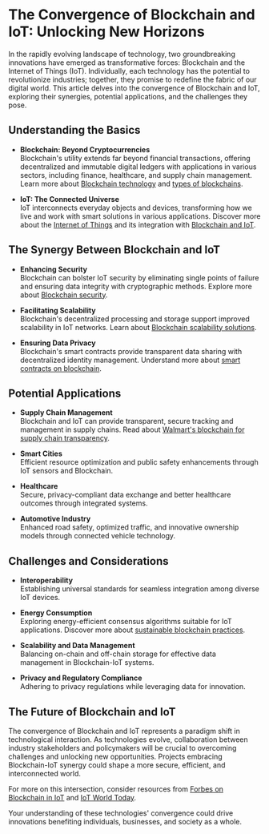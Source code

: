 # The Convergence of Blockchain and IoT: Unlocking New Horizons

In the rapidly evolving landscape of technology, two groundbreaking innovations have emerged as transformative forces: Blockchain and the Internet of Things (IoT). Individually, each technology has the potential to revolutionize industries; together, they promise to redefine the fabric of our digital world. This article delves into the convergence of Blockchain and IoT, exploring their synergies, potential applications, and the challenges they pose.

## Understanding the Basics

- **Blockchain: Beyond Cryptocurrencies**  
  Blockchain's utility extends far beyond financial transactions, offering decentralized and immutable digital ledgers with applications in various sectors, including finance, healthcare, and supply chain management. Learn more about [Blockchain technology](https://en.wikipedia.org/wiki/Blockchain) and [types of blockchains](https://www.license-token.com/wiki/types-of-blockchains).

- **IoT: The Connected Universe**  
  IoT interconnects everyday objects and devices, transforming how we live and work with smart solutions in various applications. Discover more about the [Internet of Things](https://en.wikipedia.org/wiki/Internet_of_things) and its integration with [Blockchain and IoT](https://www.license-token.com/wiki/blockchain-and-io-t).

## The Synergy Between Blockchain and IoT

- **Enhancing Security**  
  Blockchain can bolster IoT security by eliminating single points of failure and ensuring data integrity with cryptographic methods. Explore more about [Blockchain security](https://www.license-token.com/wiki/blockchain-security).

- **Facilitating Scalability**  
  Blockchain's decentralized processing and storage support improved scalability in IoT networks. Learn about [Blockchain scalability solutions](https://www.license-token.com/wiki/blockchain-scalability-solutions).

- **Ensuring Data Privacy**  
  Blockchain's smart contracts provide transparent data sharing with decentralized identity management. Understand more about [smart contracts on blockchain](https://www.license-token.com/wiki/smart-contracts-on-blockchain).

## Potential Applications

- **Supply Chain Management**  
  Blockchain and IoT can provide transparent, secure tracking and management in supply chains. Read about [Walmart's blockchain for supply chain transparency](https://www.license-token.com/wiki/walmart-s-blockchain-for-supply-chain-transparency).

- **Smart Cities**  
  Efficient resource optimization and public safety enhancements through IoT sensors and Blockchain.

- **Healthcare**  
  Secure, privacy-compliant data exchange and better healthcare outcomes through integrated systems.

- **Automotive Industry**  
  Enhanced road safety, optimized traffic, and innovative ownership models through connected vehicle technology.

## Challenges and Considerations

- **Interoperability**  
  Establishing universal standards for seamless integration among diverse IoT devices.

- **Energy Consumption**  
  Exploring energy-efficient consensus algorithms suitable for IoT applications. Discover more about [sustainable blockchain practices](https://www.license-token.com/wiki/sustainable-blockchain-practices).

- **Scalability and Data Management**  
  Balancing on-chain and off-chain storage for effective data management in Blockchain-IoT systems.

- **Privacy and Regulatory Compliance**  
  Adhering to privacy regulations while leveraging data for innovation.

## The Future of Blockchain and IoT

The convergence of Blockchain and IoT represents a paradigm shift in technological interaction. As technologies evolve, collaboration between industry stakeholders and policymakers will be crucial to overcoming challenges and unlocking new opportunities. Projects embracing Blockchain-IoT synergy could shape a more secure, efficient, and interconnected world. 

For more on this intersection, consider resources from [Forbes on Blockchain in IoT](https://www.forbes.com/sites/bernardmarr/2020/01/20/how-blockchain-will-revolutionize-the-internet-of-things/?sh=5c21e4d913d6) and [IoT World Today](https://www.iotworldtoday.com/2021/08/05/the-impact-of-blockchain-on-iot/).

Your understanding of these technologies' convergence could drive innovations benefiting individuals, businesses, and society as a whole.